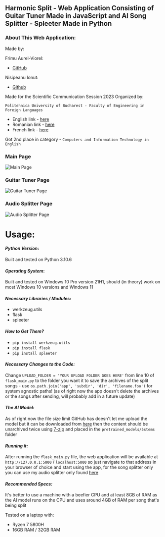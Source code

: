 ## Harmonic Split - Web Application Consisting of Guitar Tuner Made in JavaScript and AI Song Splitter - Spleeter Made in Python
### About This Web Application:
Made by: 

Frimu Aurel-Viorel:
- [GitHub](https://github.com/AurasV)

Nisipeanu Ionut:
- [Github](https://github.com/Nasapan23)

Made for the Scientific Communication Session 2023 Organized by:

`Politehnica University of Bucharest - Faculty of Engineering in Foreign Languages`
- English link - [here](http://fils.upb.ro/en/scientific-communication-session/)
- Romanian link - [here](http://fils.upb.ro/ro/sesiune-comunicari-stiintifice/)
- French link - [here](http://fils.upb.ro/fr/seance-de-communication-scientifique/)

Got 2nd place in category - `Computers and Information Technology in English`
### Main Page
![Main Page](https://github.com/AurasV/Guitar-Tuner-and-AI-Song-Splitter-Web-Application/assets/80701407/d376a008-55f3-455a-bed0-8fdcef5abecc)
### Guitar Tuner Page
![Guitar Tuner Page](https://github.com/AurasV/Guitar-Tuner-and-AI-Song-Splitter-Web-Application/assets/80701407/dfc60c7e-4991-4d7d-b89e-a80fccfa827d)
### Audio Splitter Page
![Audio Splitter Page](https://github.com/AurasV/Guitar-Tuner-and-AI-Song-Splitter-Web-Application/assets/80701407/ac041b48-eb03-448c-bd2c-63842e47eb6f)

# Usage:
#### *Python Version*:
Built and tested on Python 3.10.6
#### *Operating System*:
Built and tested on Windows 10 Pro version 21H1, should (in theory) work on most Windows 10 versions and Windows 11 
#### *Necessary Libraries / Modules*:
- werkzeug.utils
- flask
- spleeter
#### *How to Get Them?*
- `pip install werkzeug.utils`
- `pip install flask`
- `pip install spleeter`
#### *Necessary Changes to the Code:*
Change `UPLOAD_FOLDER = 'YOUR UPLOAD FOLDER GOES HERE'` from line 10 of `flask_main.py` to the folder you want it to save the archives of the split songs - use `os.path.join('app', 'subdir', 'dir', 'filename.foo')` for system agnostic paths!  (as of right now the app doesn't delete the archives or the songs after sending, will probably add in a future update)
#### *The AI Model:*
As of right now the file size limit GitHub has doesn't let me upload the model but it can be downloaded from [here](https://github.com/deezer/spleeter/releases/download/v1.4.0/5stems.tar.gz) then the content should be unarchived twice using [7-zip](https://www.7-zip.org/) and placed in the `pretrained_models/5stems` folder
#### *Running it:*
After running the `flask_main.py` file, the web application will be available at `http://127.0.0.1:5000` / `localhost:5000` so just navigate to that address in your browser of choice and start using the app, for the song splitter only you can use my audio splitter only found [here](https://github.com/AurasV/Audio-Splitter)
#### *Recommended Specs:*
It's better to use a machine with a beefier CPU and at least 8GB of RAM as the AI model runs on the CPU and uses around 4GB of RAM per song that's being split

Tested on a laptop with:
- Ryzen 7 5800H
- 16GB RAM / 32GB RAM


